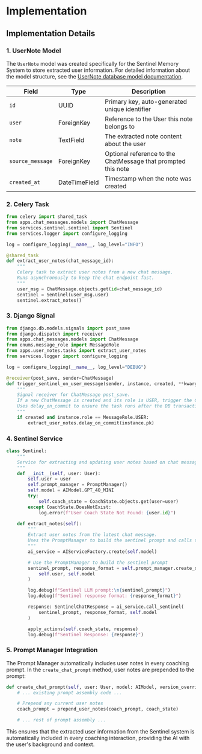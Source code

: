 # Implementation

## Implementation Details

### 1. UserNote Model

The `UserNote` model was created specifically for the Sentinel Memory System to store extracted user information. For detailed information about the model structure, see the [UserNote database model documentation](../../database/models/user-note).

| Field            | Type          | Description                                                   |
| ---------------- | ------------- | ------------------------------------------------------------- |
| `id`             | UUID          | Primary key, auto-generated unique identifier                 |
| `user`           | ForeignKey    | Reference to the User this note belongs to                    |
| `note`           | TextField     | The extracted note content about the user                     |
| `source_message` | ForeignKey    | Optional reference to the ChatMessage that prompted this note |
| `created_at`     | DateTimeField | Timestamp when the note was created                           |

### 2. Celery Task

```python
from celery import shared_task
from apps.chat_messages.models import ChatMessage
from services.sentinel.sentinel import Sentinel
from services.logger import configure_logging

log = configure_logging(__name__, log_level="INFO")

@shared_task
def extract_user_notes(chat_message_id):
    """
    Celery task to extract user notes from a new chat message.
    Runs asynchronously to keep the chat endpoint fast.
    """
    user_msg = ChatMessage.objects.get(id=chat_message_id)
    sentinel = Sentinel(user_msg.user)
    sentinel.extract_notes()
```

### 3. Django Signal

```python
from django.db.models.signals import post_save
from django.dispatch import receiver
from apps.chat_messages.models import ChatMessage
from enums.message_role import MessageRole
from apps.user_notes.tasks import extract_user_notes
from services.logger import configure_logging

log = configure_logging(__name__, log_level="DEBUG")

@receiver(post_save, sender=ChatMessage)
def trigger_sentinel_on_user_message(sender, instance, created, **kwargs):
    """
    Signal receiver for ChatMessage post_save.
    If a new ChatMessage is created and its role is USER, trigger the Celery task to extract user notes.
    Uses delay_on_commit to ensure the task runs after the DB transaction is committed.
    """
    if created and instance.role == MessageRole.USER:
        extract_user_notes.delay_on_commit(instance.pk)
```

### 4. Sentinel Service

```python
class Sentinel:
    """
    Service for extracting and updating user notes based on chat messages.
    """
    def __init__(self, user: User):
        self.user = user
        self.prompt_manager = PromptManager()
        self.model = AIModel.GPT_4O_MINI
        try:
            self.coach_state = CoachState.objects.get(user=user)
        except CoachState.DoesNotExist:
            log.error(f"User Coach State Not Found: {user.id}")

    def extract_notes(self):
        """
        Extract user notes from the latest chat message.
        Uses the PromptManager to build the sentinel prompt and calls the AI service.
        """
        ai_service = AIServiceFactory.create(self.model)

        # Use the PromptManager to build the sentinel prompt
        sentinel_prompt, response_format = self.prompt_manager.create_sentinel_prompt(
            self.user, self.model
        )

        log.debug(f"Sentinel LLM prompt:\n{sentinel_prompt}")
        log.debug(f"Sentinel response format: {response_format}")

        response: SentinelChatResponse = ai_service.call_sentinel(
            sentinel_prompt, response_format, self.model
        )

        apply_actions(self.coach_state, response)
        log.debug(f"Sentinel Response: {response}")
```

### 5. Prompt Manager Integration

The Prompt Manager automatically includes user notes in every coaching prompt. In the `create_chat_prompt` method, user notes are prepended to the prompt:

```python
def create_chat_prompt(self, user: User, model: AIModel, version_override: int = None) -> str:
    # ... existing prompt assembly code ...

    # Prepend any current user notes
    coach_prompt = prepend_user_notes(coach_prompt, coach_state)

    # ... rest of prompt assembly ...
```

This ensures that the extracted user information from the Sentinel system is automatically included in every coaching interaction, providing the AI with the user's background and context.
